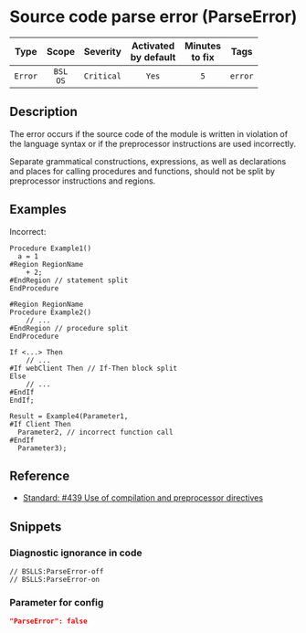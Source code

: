 # Source code parse error (ParseError)

 |  Type   |        Scope        |  Severity  | Activated<br>by default | Minutes<br>to fix |  Tags   |
 |:-------:|:-------------------:|:----------:|:-----------------------------:|:-----------------------:|:-------:|
 | `Error` | `BSL`<br>`OS` | `Critical` |             `Yes`             |           `5`           | `error` | 

<!-- Блоки выше заполняются автоматически, не трогать -->
## Description

The error occurs if the source code of the module is written in violation of the language syntax or if the preprocessor instructions are used incorrectly.

Separate grammatical constructions, expressions, as well as declarations and places for calling procedures and functions, should not be split by preprocessor instructions and regions.

## Examples

Incorrect:

```bsl
Procedure Example1()
  a = 1
#Region RegionName
    + 2;
#EndRegion // statement split
EndProcedure

#Region RegionName
Procedure Example2()
    // ...
#EndRegion // procedure split
EndProcedure

If <...> Then
    // ...
#If webClient Then // If-Then block split
Else
    // ...
#EndIf
EndIf;

Result = Example4(Parameter1,
#If Client Then
  Parameter2, // incorrect function call
#EndIf
  Parameter3);
```

## Reference

* [Standard: #439 Use of compilation and preprocessor directives](https://its.1c.ru/db/v8std#content:439:hdoc)

## Snippets

<!-- Блоки ниже заполняются автоматически, не трогать -->
### Diagnostic ignorance in code

```bsl
// BSLLS:ParseError-off
// BSLLS:ParseError-on
```

### Parameter for config

```json
"ParseError": false
```
